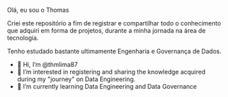 Olá, eu sou o Thomas

Criei este repositório a fim de registrar e compartilhar todo o conhecimento que adquiri em forma de projetos, durante a minha jornada na área de tecnologia.

Tenho estudado bastante ultimamente Engenharia e Governança de Dados.


- 👋 Hi, I’m @thmlima87
- 👀 I’m interested in registering and sharing the knowledge acquired during my "journey" on Data Engineering.
- 🌱 I’m currently learning Data Engineering and Data Governance


<!---
thmlima87/thmlima87 is a ✨ special ✨ repository because its `README.md` (this file) appears on your GitHub profile.
You can click the Preview link to take a look at your changes.
--->
